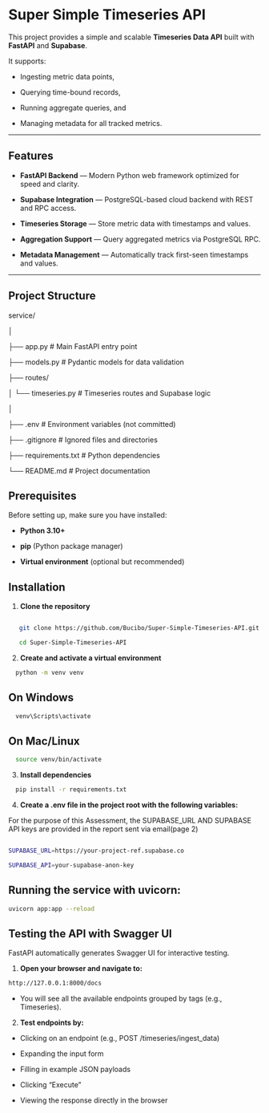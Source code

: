# Super Simple Timeseries API


This project provides a simple and scalable **Timeseries Data API** built with **FastAPI** and **Supabase**.  

It supports:

- Ingesting metric data points,

- Querying time-bound records,

- Running aggregate queries, and

- Managing metadata for all tracked metrics.

---

## Features


- **FastAPI Backend** — Modern Python web framework optimized for speed and clarity.

- **Supabase Integration** — PostgreSQL-based cloud backend with REST and RPC access.

- **Timeseries Storage** — Store metric data with timestamps and values.

- **Aggregation Support** — Query aggregated metrics via PostgreSQL RPC.

- **Metadata Management** — Automatically track first-seen timestamps and values.

---

## Project Structure


service/

│

├── app.py # Main FastAPI entry point

├── models.py # Pydantic models for data validation

├── routes/

│ └── timeseries.py # Timeseries routes and Supabase logic

│

├── .env # Environment variables (not committed)

├── .gitignore # Ignored files and directories

├── requirements.txt # Python dependencies

└── README.md # Project documentation


## Prerequisites


Before setting up, make sure you have installed:


- **Python 3.10+**

- **pip** (Python package manager)

- **Virtual environment** (optional but recommended)

## Installation

1. **Clone the repository**

```bash

   git clone https://github.com/Bucibo/Super-Simple-Timeseries-API.git

   cd Super-Simple-Timeseries-API
```

2. **Create and activate a virtual environment**
```bash
  python -m venv venv
```

## On Windows ##

```bash
  venv\Scripts\activate
```

## On Mac/Linux

```bash
  source venv/bin/activate
```

3. **Install dependencies**

```bash
  pip install -r requirements.txt
``` 

4. **Create a .env file in the project root with the following variables:**

For the purpose of this Assessment, the SUPABASE_URL AND SUPABASE API keys are provided in the report sent via email(page 2)

```bash

SUPABASE_URL=https://your-project-ref.supabase.co 

SUPABASE_API=your-supabase-anon-key
```
## Running the service with uvicorn: ##

```bash
uvicorn app:app --reload
```

## Testing the API with Swagger UI

FastAPI automatically generates Swagger UI for interactive testing.

1. **Open your browser and navigate to:**

```bash
http://127.0.0.1:8000/docs
```

- You will see all the available endpoints grouped by tags (e.g., Timeseries).

2. **Test endpoints by:**

- Clicking on an endpoint (e.g., POST /timeseries/ingest_data)

- Expanding the input form

- Filling in example JSON payloads

- Clicking “Execute”

- Viewing the response directly in the browser
